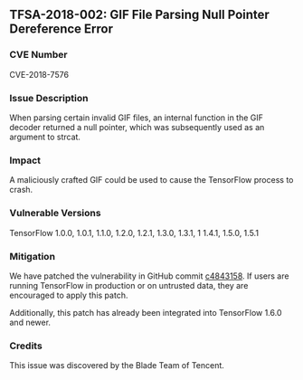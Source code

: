 ## TFSA-2018-002: GIF File Parsing Null Pointer Dereference Error

### CVE Number

CVE-2018-7576

### Issue Description

When parsing certain invalid GIF files, an internal function in the GIF decoder
returned a null pointer, which was subsequently used as an argument to strcat.

### Impact

A maliciously crafted GIF could be used to cause the TensorFlow process to
crash.

### Vulnerable Versions

TensorFlow 1.0.0, 1.0.1, 1.1.0, 1.2.0, 1.2.1, 1.3.0, 1.3.1, 1 1.4.1, 1.5.0, 1.5.1

### Mitigation

We have patched the vulnerability in GitHub commit
[c4843158](https://github.com/tensorflow/tensorflow/commit/c48431588e7cf8aff61d4c299231e3e925144df8).
If users are running TensorFlow in production or on untrusted data, they are
encouraged to apply this patch.

Additionally, this patch has already been integrated into TensorFlow 1.6.0 and
newer.

### Credits

This issue was discovered by the Blade Team of Tencent.
